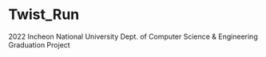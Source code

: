 # Twist_Run
2022 Incheon National University Dept. of Computer Science &amp; Engineering Graduation Project
